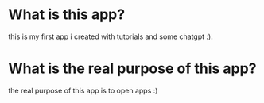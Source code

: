 # What is this app?
this is my first app i created with tutorials and some chatgpt :).

# What is the real purpose of this app?
the real purpose of this app is to open apps :)



